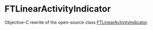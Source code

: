 # FTLinearActivityIndicator
Objective-C rewrite of the open-source class [FTLinearActivityIndicator](https://github.com/futuretap/FTLinearActivityIndicator).
